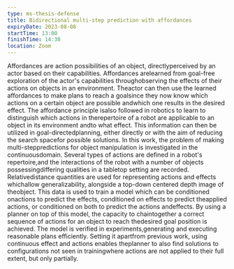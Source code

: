 ```yaml
---
type: ms-thesis-defense
title: Bidirectional multi-step prediction with affordances
expiryDate: 2023-08-08
startTime: 13:00
finishTime: 14:30
location: Zoom
---
```


Affordances are action possibilities of an object, directlyperceived by an actor based on their capabilities. Affordances arelearned from goal-free exploration of the actor's capabilities throughobserving the effects of their actions on objects in an environment. Theactor can then use the learned affordances to make plans to reach a goalsince they now know which actions on a certain object are possible andwhich one results in the desired effect. The affordance principle isalso followed in robotics to learn to distinguish which actions in therepertoire of a robot are applicable to an object in its environment andto what effect. This information can then be utilized in goal-directedplanning, either directly or with the aim of reducing the search spacefor possible solutions. In this work, the problem of making multi-steppredictions for object manipulation is investigated in the continuousdomain. Several types of actions are defined in a robot's repertoire,and the interactions of the robot with a number of objects possessingdiffering qualities in a tabletop setting are recorded. Relativedistance quantities are used for representing actions and effects whichallow generalizability, alongside a top-down centered depth image of theobject. This data is used to train a model which can be conditioned onactions to predict the effects, conditioned on effects to predict theapplied actions, or conditioned on both to predict the actions andeffects. By using a planner on top of this model, the capacity to chaintogether a correct sequence of actions for an object to reach thedesired goal position is achieved. The model is verified in experiments,generating and executing reasonable plans efficiently. Setting it apartfrom previous work, using continuous effect and actions enables theplanner to also find solutions to configurations not seen in trainingwhere actions are not applied to their full extent, but only partially.
